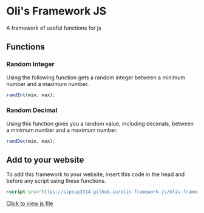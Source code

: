 # Oli's Framework JS
A framework of useful functions for js
## Functions
### Random Integer
Using the following function gets a random integer between a minimum number and a maximum number.
```js
randInt(min, max);
```

### Random Decimal
Using this function gives you a random value, including decimals, between a minimum number and a maximum number.
```js
randDec(min, max);
```
## Add to your website
To add this framework to your website, insert this code in the head and before any script using these functions.
```html
<script src="https://sipsup3314.github.io/olis-framework-js/olis-framework.js"></script>
```
[Click to view js file](olis-framework.js)
